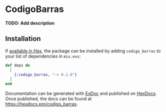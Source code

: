 # CodigoBarras

**TODO: Add description**

## Installation

If [available in Hex](https://hex.pm/docs/publish), the package can be installed
by adding `codigo_barras` to your list of dependencies in `mix.exs`:

```elixir
def deps do
  [
    {:codigo_barras, "~> 0.1.0"}
  ]
end
```

Documentation can be generated with [ExDoc](https://github.com/elixir-lang/ex_doc)
and published on [HexDocs](https://hexdocs.pm). Once published, the docs can
be found at <https://hexdocs.pm/codigo_barras>.

